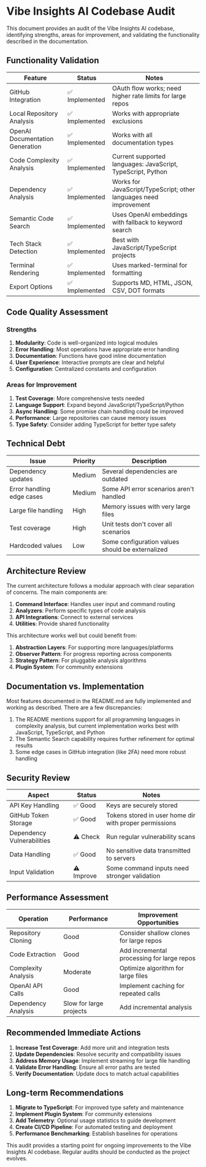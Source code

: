 # Vibe Insights AI Codebase Audit

This document provides an audit of the Vibe Insights AI codebase, identifying strengths, areas for improvement, and validating the functionality described in the documentation.

## Functionality Validation

| Feature | Status | Notes |
|---------|--------|-------|
| GitHub Integration | ✅ Implemented | OAuth flow works; need higher rate limits for large repos |
| Local Repository Analysis | ✅ Implemented | Works with appropriate exclusions |
| OpenAI Documentation Generation | ✅ Implemented | Works with all documentation types |
| Code Complexity Analysis | ✅ Implemented | Current supported languages: JavaScript, TypeScript, Python |
| Dependency Analysis | ✅ Implemented | Works for JavaScript/TypeScript; other languages need improvement |
| Semantic Code Search | ✅ Implemented | Uses OpenAI embeddings with fallback to keyword search |
| Tech Stack Detection | ✅ Implemented | Best with JavaScript/TypeScript projects |
| Terminal Rendering | ✅ Implemented | Uses marked-terminal for formatting |
| Export Options | ✅ Implemented | Supports MD, HTML, JSON, CSV, DOT formats |

## Code Quality Assessment

### Strengths

1. **Modularity**: Code is well-organized into logical modules
2. **Error Handling**: Most operations have appropriate error handling
3. **Documentation**: Functions have good inline documentation
4. **User Experience**: Interactive prompts are clear and helpful
5. **Configuration**: Centralized constants and configuration

### Areas for Improvement

1. **Test Coverage**: More comprehensive tests needed
2. **Language Support**: Expand beyond JavaScript/TypeScript/Python
3. **Async Handling**: Some promise chain handling could be improved
4. **Performance**: Large repositories can cause memory issues
5. **Type Safety**: Consider adding TypeScript for better type safety

## Technical Debt

| Issue | Priority | Description |
|-------|----------|-------------|
| Dependency updates | Medium | Several dependencies are outdated |
| Error handling edge cases | Medium | Some API error scenarios aren't handled |
| Large file handling | High | Memory issues with very large files |
| Test coverage | High | Unit tests don't cover all scenarios |
| Hardcoded values | Low | Some configuration values should be externalized |

## Architecture Review

The current architecture follows a modular approach with clear separation of concerns. The main components are:

1. **Command Interface**: Handles user input and command routing
2. **Analyzers**: Perform specific types of code analysis
3. **API Integrations**: Connect to external services
4. **Utilities**: Provide shared functionality

This architecture works well but could benefit from:

1. **Abstraction Layers**: For supporting more languages/platforms
2. **Observer Pattern**: For progress reporting across components
3. **Strategy Pattern**: For pluggable analysis algorithms
4. **Plugin System**: For community extensions

## Documentation vs. Implementation

Most features documented in the README.md are fully implemented and working as described. There are a few discrepancies:

1. The README mentions support for all programming languages in complexity analysis, but current implementation works best with JavaScript, TypeScript, and Python
2. The Semantic Search capability requires further refinement for optimal results
3. Some edge cases in GitHub integration (like 2FA) need more robust handling

## Security Review

| Aspect | Status | Notes |
|--------|--------|-------|
| API Key Handling | ✅ Good | Keys are securely stored |
| GitHub Token Storage | ✅ Good | Tokens stored in user home dir with proper permissions |
| Dependency Vulnerabilities | ⚠️ Check | Run regular vulnerability scans |
| Data Handling | ✅ Good | No sensitive data transmitted to servers |
| Input Validation | ⚠️ Improve | Some command inputs need stronger validation |

## Performance Assessment

| Operation | Performance | Improvement Opportunities |
|-----------|-------------|---------------------------|
| Repository Cloning | Good | Consider shallow clones for large repos |
| Code Extraction | Good | Add incremental processing for large repos |
| Complexity Analysis | Moderate | Optimize algorithm for large files |
| OpenAI API Calls | Good | Implement caching for repeated calls |
| Dependency Analysis | Slow for large projects | Add incremental analysis |

## Recommended Immediate Actions

1. **Increase Test Coverage**: Add more unit and integration tests
2. **Update Dependencies**: Resolve security and compatibility issues
3. **Address Memory Usage**: Implement streaming for large file handling
4. **Validate Error Handling**: Ensure all error paths are tested
5. **Verify Documentation**: Update docs to match actual capabilities

## Long-term Recommendations

1. **Migrate to TypeScript**: For improved type safety and maintenance
2. **Implement Plugin System**: For community extensions
3. **Add Telemetry**: Optional usage statistics to guide development
4. **Create CI/CD Pipeline**: For automated testing and deployment
5. **Performance Benchmarking**: Establish baselines for operations

This audit provides a starting point for ongoing improvements to the Vibe Insights AI codebase. Regular audits should be conducted as the project evolves.